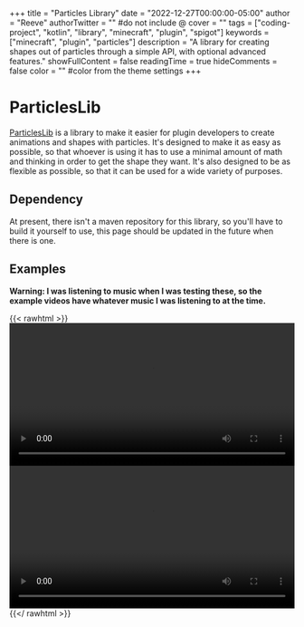 +++
title = "Particles Library"
date = "2022-12-27T00:00:00-05:00"
author = "Reeve"
authorTwitter = "" #do not include @
cover = ""
tags = ["coding-project", "kotlin", "library", "minecraft", "plugin", "spigot"]
keywords = ["minecraft", "plugin", "particles"]
description = "A library for creating shapes out of particles through a simple API, with optional advanced features."
showFullContent = false
readingTime = true
hideComments = false
color = "" #color from the theme settings
+++

# ParticlesLib

[ParticlesLib](https://github.com/reeve567/ParticleLib) is a library to make it easier for plugin developers to create animations and shapes with particles.
It's designed to make it as easy as possible, so that whoever is using it has to use a minimal amount of math and thinking in order to get the shape they want.
It's also designed to be as flexible as possible, so that it can be used for a wide variety of purposes.

## Dependency

At present, there isn't a maven repository for this library, so you'll have to build it yourself to use, this page should be updated in the future when there is one.

## Examples

**Warning: I was listening to music when I was testing these, so the example videos have whatever music I was listening to at the time.**

{{< rawhtml >}}
<video width="100%" controls="controls"/>
  <source src="https://safe.reeve.dev/lmfvn8uq5spk.mp4" type="video/mp4">
</video>
<video width="100%" controls="controls"/>
  <source src="https://safe.reeve.dev/9fhg4zfoh69t.mp4" type="video/mp4">
</video>
{{</ rawhtml >}}